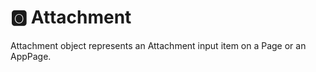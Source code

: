 # &#127358; Attachment
Attachment object represents an Attachment input item on a Page or an AppPage.



<!--@include: ./common/no-methods.md -->


<!--@include: ./common/functions.md -->



<!--@include: ./common/event_objects.md -->




<!--@include: ./common/events.md -->
